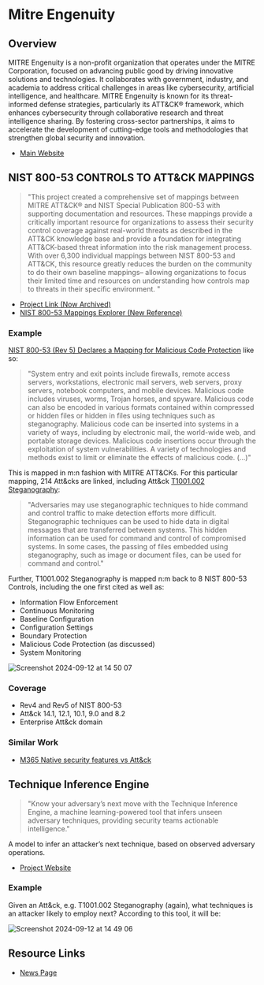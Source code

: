 # Mitre Engenuity

## Overview

MITRE Engenuity is a non-profit organization that operates under the MITRE Corporation, focused on advancing public good by driving innovative solutions and technologies. It collaborates with government, industry, and academia to address critical challenges in areas like cybersecurity, artificial intelligence, and healthcare. MITRE Engenuity is known for its threat-informed defense strategies, particularly its ATT&CK® framework, which enhances cybersecurity through collaborative research and threat intelligence sharing. By fostering cross-sector partnerships, it aims to accelerate the development of cutting-edge tools and methodologies that strengthen global security and innovation.

- [Main Website](https://mitre-engenuity.org)

## NIST 800-53 CONTROLS TO ATT&CK MAPPINGS

> "This project created a comprehensive set of mappings between MITRE ATT&CK® and NIST Special Publication 800-53 with supporting documentation and resources. These mappings provide a critically important resource for organizations to assess their security control coverage against real-world threats as described in the ATT&CK knowledge base and provide a foundation for integrating ATT&CK-based threat information into the risk management process. With over 6,300 individual mappings between NIST 800-53 and ATT&CK, this resource greatly reduces the burden on the community to do their own baseline mappings– allowing organizations to focus their limited time and resources on understanding how controls map to threats in their specific environment. "

- [Project Link (Now Archived)](https://github.com/center-for-threat-informed-defense/attack-control-framework-mappings)
- [NIST 800-53 Mappings Explorer (New Reference)](https://center-for-threat-informed-defense.github.io/mappings-explorer/external/nist/)

### Example

[NIST 800-53 (Rev 5) Declares a Mapping for Malicious Code Protection](https://center-for-threat-informed-defense.github.io/mappings-explorer/external/nist/attack-14.1/domain-enterprise/nist-rev5/SI-03/) like so:

> "System entry and exit points include firewalls, remote access servers, workstations, electronic mail servers, web servers, proxy servers, notebook computers, and mobile devices. Malicious code includes viruses, worms, Trojan horses, and spyware. Malicious code can also be encoded in various formats contained within compressed or hidden files or hidden in files using techniques such as steganography. Malicious code can be inserted into systems in a variety of ways, including by electronic mail, the world-wide web, and portable storage devices. Malicious code insertions occur through the exploitation of system vulnerabilities. A variety of technologies and methods exist to limit or eliminate the effects of malicious code. (...)"

This is mapped in m:n fashion with MITRE ATT&CKs. For this particular mapping, 214 Att&cks are linked, including Att&ck [T1001.002 Steganography](https://center-for-threat-informed-defense.github.io/mappings-explorer/attack/attack-14.1/domain-enterprise/techniques/T1001.002/):

> "Adversaries may use steganographic techniques to hide command and control traffic to make detection efforts more difficult. Steganographic techniques can be used to hide data in digital messages that are transferred between systems. This hidden information can be used for command and control of compromised systems. In some cases, the passing of files embedded using steganography, such as image or document files, can be used for command and control."

Further, T1001.002 Steganography is mapped n:m back to 8 NIST 800-53 Controls, including the one first cited as well as:

- Information Flow Enforcement
- Continuous Monitoring
- Baseline Configuration
- Configuration Settings
- Boundary Protection
- Malicious Code Protection (as discussed)
- System Monitoring

![Screenshot 2024-09-12 at 14 50 07](https://github.com/user-attachments/assets/26f15876-d47f-447f-9f6a-ace0f713801b)

### Coverage

- Rev4 and Rev5 of NIST 800-53
- Att&ck 14.1, 12.1, 10.1, 9.0 and 8.2
- Enterprise Att&ck domain

### Similar Work

- [M365 Native security features vs Att&ck](https://mitre-engenuity.org/cybersecurity/center-for-threat-informed-defense/our-work/security-stack-mappings-microsoft-365/)

## Technique Inference Engine

> "Know your adversary’s next move with the Technique Inference Engine, a machine learning-powered tool that infers unseen adversary techniques, providing security teams actionable intelligence."

A model to infer an attacker’s next technique, based on observed adversary operations.

- [Project Website](https://center-for-threat-informed-defense.github.io/technique-inference-engine/#/)

### Example

Given an Att&ck, e.g. T1001.002 Steganography (again), what techniques is an attacker likely to employ next? According to this tool, it will be:

![Screenshot 2024-09-12 at 14 49 06](https://github.com/user-attachments/assets/59835eb4-25ae-4598-838d-4c6facf650a7)

## Resource Links

- [News Page](https://mitre-engenuity.org/news-insights/)
